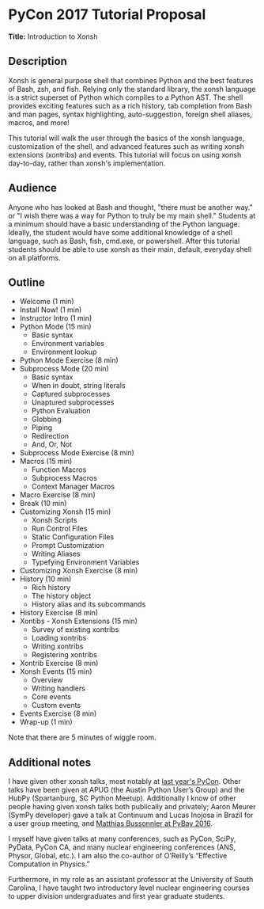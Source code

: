 PyCon 2017 Tutorial Proposal
============================
**Title:** Introduction to Xonsh

Description
-----------
<!--
# Both your title and this description are made public and displayed in the
# conference program to help attendees decide whether they are interested in
# this presentation. Limit this description to a few concise paragraphs.
-->

Xonsh is general purpose shell that combines Python and the best features of Bash,
zsh, and fish. Relying only the standard library, the xonsh language is a strict
superset of Python which compiles to a Python AST. The shell provides exciting
features such as a rich history, tab completion from Bash and man pages, syntax
highlighting, auto-suggestion, foreign shell aliases, macros, and more!

This tutorial will walk the user through the basics of the xonsh language,
customization of the shell, and advanced features such as writing
xonsh extensions (xontribs) and events. This tutorial
will focus on using xonsh day-to-day, rather than xonsh's implementation.


Audience
--------
<!--
# 1–2 paragraphs that should answer three questions: (1) Who is this tutorial
# for? (2) What background knowledge or experience do you expect students to
# have? (3) What do you expect students to learn, or to be able to do after
# attending your tutorial?
-->

Anyone who has looked at Bash and thought, "there must be another way." or
"I wish there was a way for Python to truly be my main shell." Students at
a minimum should have a basic understanding of the Python language. Ideally,
the student would have some additional knowledge of a shell language, such
as Bash, fish, cmd.exe, or powershell. After this tutorial students should be
able to use xonsh as their main, default, everyday shell on all platforms.


Outline
-------
<!--
# Make an outline that lists the topics and activities you will guide your
# students through over the 3 hours of your tutorial. Provide timings for
# each activity — indicate when and for how long you will lecture, and when
# and for how long students will be tackling hands-on exercises. This is a
# very important criteria! Generally speaking, the more detailed the outline,
# the more confidence the committee will have that you can deliver the material
# in the allotted time.
-->

* Welcome (1 min)
* Install Now! (1 min)
* Instructor Intro (1 min)
* Python Mode (15 min)
  - Basic syntax
  - Environment variables
  - Environment lookup
* Python Mode Exercise (8 min)
* Subprocess Mode (20 min)
  - Basic syntax
  - When in doubt, string literals
  - Captured subprocesses
  - Unaptured subprocesses
  - Python Evaluation
  - Globbing
  - Piping
  - Redirection
  - And, Or, Not
* Subprocess Mode Exercise (8 min)
* Macros (15 min)
  - Function Macros
  - Subprocess Macros
  - Context Manager Macros
* Macro Exercise (8 min)
* Break (10 min)
* Customizing Xonsh (15 min)
  - Xonsh Scripts
  - Run Control Files
  - Static Configuration Files
  - Prompt Customization
  - Writing Aliases
  - Typefying Environment Variables
* Customizing Xonsh Exercise (8 min)
* History (10 min)
  - Rich history
  - The history object
  - History alias and its subcommands
* History Exercise (8 min)
* Xontibs - Xonsh Extensions (15 min)
  - Survey of existing xontribs
  - Loading xontribs
  - Writing xontribs
  - Registering xontribs
* Xontrib Exercise (8 min)
* Xonsh Events (15 min)
  - Overview
  - Writing handlers
  - Core events
  - Custom events
* Events Exercise (8 min)
* Wrap-up (1 min)

Note that there are 5 minutes of wiggle room.

Additional notes
----------------
<!--
# (a) If you have offered this tutorial before, please provide links to the
# material and video, if possible. Otherwise, please provide links to one
# (or two!) previous presentations by each speaker. (b) Please summarize your
# teaching or public speaking experience and your experience with the subject
# of the tutorial. (c) Let us know if you have specific needs or special
# requests — for example, requests that involve accessibility, audio, or
# restrictions on when your talk can be scheduled.
-->

I have given other xonsh talks, most notably at
[last year's PyCon](https://www.youtube.com/watch?v=uaje5I22kgE). Other talks have
been given at APUG (the Austin Python User’s Group) and the HubPy (Spartanburg,
SC Python Meetup). Additionally I know of other people having given xonsh talks
both publically and privately; Aaron Meurer (SymPy developer) gave a talk at
Continuum and Lucas Inojosa in Brazil for a user group meeting, and
[Matthias Bussonnier at PyBay 2016](https://www.youtube.com/watch?v=lopI4HkA9rE).

I myself have given talks at many conferences, such as PyCon, SciPy, PyData, PyCon CA, and
many nuclear engineering conferences (ANS, Physor, Global, etc.). I am also the co-author
of O’Reilly’s “Effective Computation in Physics.”

Furthermore, in my role as an assistant professor at the University of South Carolina,
I have taught two introductory level nuclear engineering courses to upper division
undergraduates and first year graduate students.
